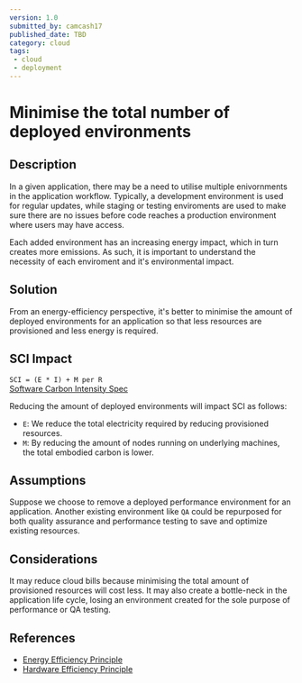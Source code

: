 ```yaml
---
version: 1.0
submitted_by: camcash17
published_date: TBD
category: cloud
tags: 
 - cloud
 - deployment
---
```


# Minimise the total number of deployed environments

## Description

In a given application, there may be a need to utilise multiple enivornments in the application workflow. Typically, a development environment is used for regular updates, while staging or testing enviroments are used to make sure there are no issues before code reaches a production environment where users may have access.

Each added environment has an increasing energy impact, which in turn creates more emissions. As such, it is important to understand the necessity of each enviroment and it's environmental impact.

## Solution

From an energy-efficiency perspective, it's better to minimise the amount of deployed environments for an application so that less resources are provisioned and less energy is required.

## SCI Impact

`SCI = (E * I) + M per R`  
[Software Carbon Intensity Spec](https://grnsft.org/sci)

Reducing the amount of deployed environments will impact SCI as follows:

- `E`: We reduce the total electricity required by reducing provisioned resources.
- `M`: By reducing the amount of nodes running on underlying machines, the total embodied carbon is lower.

## Assumptions

Suppose we choose to remove a deployed performance environment for an application. Another existing environment like `QA` could be repurposed for both quality assurance and performance testing to save and optimize existing resources.

## Considerations

It may reduce cloud bills because minimising the total amount of provisioned resources will cost less. It may also create a bottle-neck in the application life cycle, losing an environment created for the sole purpose of performance or QA testing.

## References

- [Energy Efficiency Principle](https://learn.greensoftware.foundation/practitioner/energy-efficiency)
- [Hardware Efficiency Principle](https://learn.greensoftware.foundation/practitioner/hardware-efficiency/)
